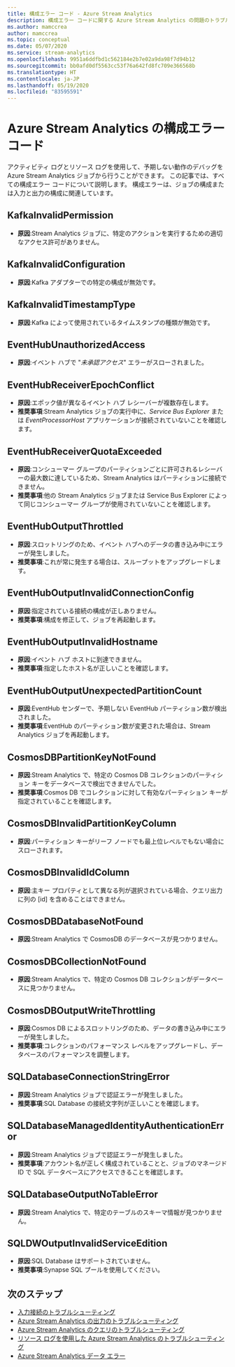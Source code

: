 ```yaml
---
title: 構成エラー コード - Azure Stream Analytics
description: 構成エラー コードに関する Azure Stream Analytics の問題のトラブルシューティングを行います。
ms.author: mamccrea
author: mamccrea
ms.topic: conceptual
ms.date: 05/07/2020
ms.service: stream-analytics
ms.openlocfilehash: 9951a6ddfbd1c562184e2b7e02a9da98f7d94b12
ms.sourcegitcommit: bb0afd0df5563cc53f76a642fd8fc709e366568b
ms.translationtype: HT
ms.contentlocale: ja-JP
ms.lasthandoff: 05/19/2020
ms.locfileid: "83595591"
---
```

# <a name="azure-stream-analytics-configuration-error-codes"></a>Azure Stream Analytics の構成エラー コード

アクティビティ ログとリソース ログを使用して、予期しない動作のデバッグを Azure Stream Analytics ジョブから行うことができます。 この記事では、すべての構成エラー コードについて説明します。 構成エラーは、ジョブの構成または入力と出力の構成に関連しています。

## <a name="kafkainvalidpermission"></a>KafkaInvalidPermission

* **原因**:Stream Analytics ジョブに、特定のアクションを実行するための適切なアクセス許可がありません。

## <a name="kafkainvalidconfiguration"></a>KafkaInvalidConfiguration

* **原因**:Kafka アダプターでの特定の構成が無効です。

## <a name="kafkainvalidtimestamptype"></a>KafkaInvalidTimestampType

* **原因**:Kafka によって使用されているタイムスタンプの種類が無効です。

## <a name="eventhubunauthorizedaccess"></a>EventHubUnauthorizedAccess

* **原因**:イベント ハブで "*未承認アクセス*" エラーがスローされました。

## <a name="eventhubreceiverepochconflict"></a>EventHubReceiverEpochConflict

* **原因**:エポック値が異なるイベント ハブ レシーバーが複数存在します。
* **推奨事項**:Stream Analytics ジョブの実行中に、*Service Bus Explorer* または *EventProcessorHost* アプリケーションが接続されていないことを確認します。

## <a name="eventhubreceiverquotaexceeded"></a>EventHubReceiverQuotaExceeded

* **原因**:コンシューマー グループのパーティションごとに許可されるレシーバーの最大数に達しているため、Stream Analytics はパーティションに接続できません。
* **推奨事項**:他の Stream Analytics ジョブまたは Service Bus Explorer によって同じコンシューマー グループが使用されていないことを確認します。

## <a name="eventhuboutputthrottled"></a>EventHubOutputThrottled

* **原因**:スロットリングのため、イベント ハブへのデータの書き込み中にエラーが発生しました。
* **推奨事項**:これが常に発生する場合は、スループットをアップグレードします。

## <a name="eventhuboutputinvalidconnectionconfig"></a>EventHubOutputInvalidConnectionConfig

* **原因**:指定されている接続の構成が正しありません。
* **推奨事項**:構成を修正して、ジョブを再起動します。

## <a name="eventhuboutputinvalidhostname"></a>EventHubOutputInvalidHostname

* **原因**:イベント ハブ ホストに到達できません。
* **推奨事項**:指定したホスト名が正しいことを確認します。

## <a name="eventhuboutputunexpectedpartitioncount"></a>EventHubOutputUnexpectedPartitionCount

* **原因**:EventHub センダーで、予期しない EventHub パーティション数が検出されました。
* **推奨事項**:EventHub のパーティション数が変更された場合は、Stream Analytics ジョブを再起動します。

## <a name="cosmosdbpartitionkeynotfound"></a>CosmosDBPartitionKeyNotFound

* **原因**:Stream Analytics で、特定の Cosmos DB コレクションのパーティション キーをデータベースで検出できませんでした。
* **推奨事項**:Cosmos DB でコレクションに対して有効なパーティション キーが指定されていることを確認します。

## <a name="cosmosdbinvalidpartitionkeycolumn"></a>CosmosDBInvalidPartitionKeyColumn

* **原因**:パーティション キーがリーフ ノードでも最上位レベルでもない場合にスローされます。

## <a name="cosmosdbinvalididcolumn"></a>CosmosDBInvalidIdColumn

* **原因**:主キー プロパティとして異なる列が選択されている場合、クエリ出力に列の \[id] を含めることはできません。

## <a name="cosmosdbdatabasenotfound"></a>CosmosDBDatabaseNotFound

* **原因**:Stream Analytics で CosmosDB のデータベースが見つかりません。

## <a name="cosmosdbcollectionnotfound"></a>CosmosDBCollectionNotFound

* **原因**:Stream Analytics で、特定の Cosmos DB コレクションがデータベースに見つかりません。

## <a name="cosmosdboutputwritethrottling"></a>CosmosDBOutputWriteThrottling

* **原因**:Cosmos DB によるスロットリングのため、データの書き込み中にエラーが発生しました。
* **推奨事項**:コレクションのパフォーマンス レベルをアップグレードし、データベースのパフォーマンスを調整します。

## <a name="sqldatabaseconnectionstringerror"></a>SQLDatabaseConnectionStringError

* **原因**:Stream Analytics ジョブで認証エラーが発生しました。
* **推奨事項**:SQL Database の接続文字列が正しいことを確認します。

## <a name="sqldatabasemanagedidentityauthenticationerror"></a>SQLDatabaseManagedIdentityAuthenticationError

* **原因**:Stream Analytics ジョブで認証エラーが発生しました。 
* **推奨事項**:アカウント名が正しく構成されていることと、ジョブのマネージド ID で SQL データベースにアクセスできることを確認します。

## <a name="sqldatabaseoutputnotableerror"></a>SQLDatabaseOutputNoTableError

* **原因**:Stream Analytics で、特定のテーブルのスキーマ情報が見つかりません。

## <a name="sqldwoutputinvalidserviceedition"></a>SQLDWOutputInvalidServiceEdition

* **原因**:SQL Database はサポートされていません。
* **推奨事項**:Synapse SQL プールを使用してください。

## <a name="next-steps"></a>次のステップ

* [入力接続のトラブルシューティング](stream-analytics-troubleshoot-input.md)
* [Azure Stream Analytics の出力のトラブルシューティング](stream-analytics-troubleshoot-output.md)
* [Azure Stream Analytics のクエリのトラブルシューティング](stream-analytics-troubleshoot-query.md)
* [リソース ログを使用した Azure Stream Analytics のトラブルシューティング](stream-analytics-job-diagnostic-logs.md)
* [Azure Stream Analytics データ エラー](data-errors.md)
